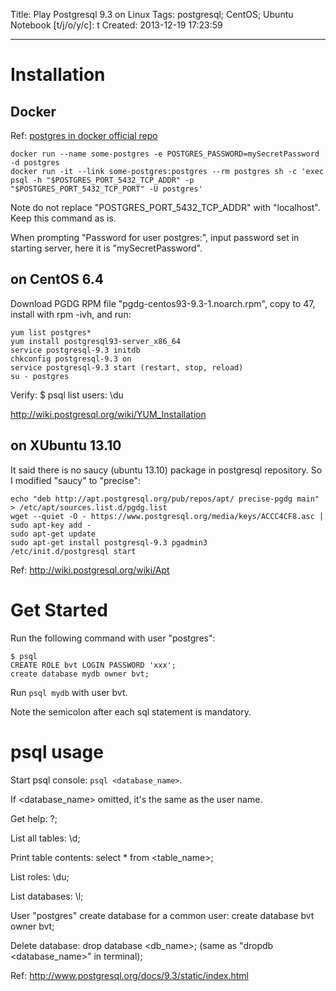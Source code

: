 Title: Play Postgresql 9.3 on Linux
Tags: postgresql; CentOS; Ubuntu
Notebook [t/j/o/y/c]: t
Created: 2013-12-19 17:23:59

------

# Installation

## Docker

Ref: [postgres in docker official repo](https://hub.docker.com/_/postgres/)

    docker run --name some-postgres -e POSTGRES_PASSWORD=mySecretPassword -d postgres
    docker run -it --link some-postgres:postgres --rm postgres sh -c 'exec psql -h "$POSTGRES_PORT_5432_TCP_ADDR" -p "$POSTGRES_PORT_5432_TCP_PORT" -U postgres'

Note do not replace "POSTGRES_PORT_5432_TCP_ADDR" with "localhost".
Keep this command as is.

When prompting "Password for user postgres:",
input password set in starting server, here it is "mySecretPassword".

## on CentOS 6.4

Download PGDG RPM file "pgdg-centos93-9.3-1.noarch.rpm", copy to 47,
install with rpm -ivh, and run:

    yum list postgres*
    yum install postgresql93-server_x86_64
    service postgresql-9.3 initdb
    chkconfig postgresql-9.3 on
    service postgresql-9.3 start (restart, stop, reload)
    su - postgres

Verify: $ psql  list users: \du

http://wiki.postgresql.org/wiki/YUM_Installation

## on XUbuntu 13.10

It said there is no saucy (ubuntu 13.10) package in postgresql repository.
So I modified "saucy" to "precise":

    echo "deb http://apt.postgresql.org/pub/repos/apt/ precise-pgdg main" > /etc/apt/sources.list.d/pgdg.list
    wget --quiet -O - https://www.postgresql.org/media/keys/ACCC4CF8.asc | sudo apt-key add -
    sudo apt-get update
    sudo apt-get install postgresql-9.3 pgadmin3
    /etc/init.d/postgresql start

Ref: http://wiki.postgresql.org/wiki/Apt

# Get Started

Run the following command with user "postgres":

    $ psql
    CREATE ROLE bvt LOGIN PASSWORD 'xxx';
    create database mydb owner bvt;

Run `psql mydb` with user bvt.

Note the semicolon after each sql statement is mandatory.

# psql usage

Start psql console: `psql <database_name>`.

If <database_name> omitted, it's the same as the user name.

Get help: \?;

List all tables: \d;

Print table contents: select * from <table_name>;

List roles: \du;

List databases: \l;

User "postgres" create database for a common user: create database bvt owner bvt;

Delete database: drop database <db_name>; (same as "dropdb <database_name>" in terminal);

Ref: http://www.postgresql.org/docs/9.3/static/index.html
